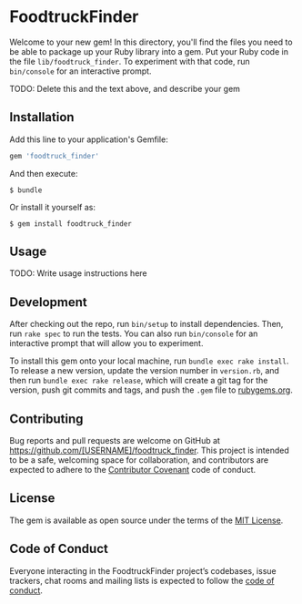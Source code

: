 # FoodtruckFinder

Welcome to your new gem! In this directory, you'll find the files you need to be able to package up your Ruby library into a gem. Put your Ruby code in the file `lib/foodtruck_finder`. To experiment with that code, run `bin/console` for an interactive prompt.

TODO: Delete this and the text above, and describe your gem

## Installation

Add this line to your application's Gemfile:

```ruby
gem 'foodtruck_finder'
```

And then execute:

    $ bundle

Or install it yourself as:

    $ gem install foodtruck_finder

## Usage

TODO: Write usage instructions here

## Development

After checking out the repo, run `bin/setup` to install dependencies. Then, run `rake spec` to run the tests. You can also run `bin/console` for an interactive prompt that will allow you to experiment.

To install this gem onto your local machine, run `bundle exec rake install`. To release a new version, update the version number in `version.rb`, and then run `bundle exec rake release`, which will create a git tag for the version, push git commits and tags, and push the `.gem` file to [rubygems.org](https://rubygems.org).

## Contributing

Bug reports and pull requests are welcome on GitHub at https://github.com/[USERNAME]/foodtruck_finder. This project is intended to be a safe, welcoming space for collaboration, and contributors are expected to adhere to the [Contributor Covenant](http://contributor-covenant.org) code of conduct.

## License

The gem is available as open source under the terms of the [MIT License](https://opensource.org/licenses/MIT).

## Code of Conduct

Everyone interacting in the FoodtruckFinder project’s codebases, issue trackers, chat rooms and mailing lists is expected to follow the [code of conduct](https://github.com/[USERNAME]/foodtruck_finder/blob/master/CODE_OF_CONDUCT.md).

